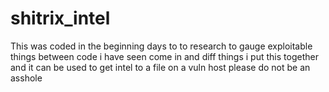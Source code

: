 # shitrix_intel
This was coded in the beginning days to to research to gauge exploitable things between code i have seen come in and diff things i put this together and  it can be used to get intel to a file on a vuln host please do not be an asshole
